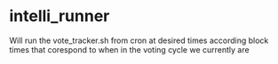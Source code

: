 # intelli_runner
Will run the vote_tracker.sh from cron at desired times according block times that corespond to when in the voting cycle we currently are

